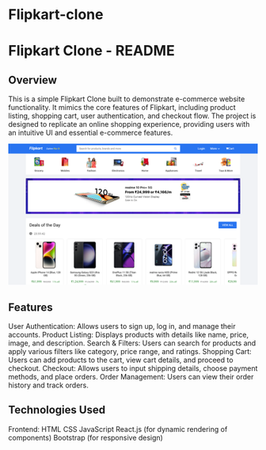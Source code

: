 # Flipkart-clone

<h1>Flipkart Clone - README</h1>
<h2>Overview</h2>
<p>This is a simple Flipkart Clone built to demonstrate e-commerce website functionality. It mimics the core features of Flipkart, including product listing, shopping cart, user authentication, and checkout flow. The project is designed to replicate an online shopping experience, providing users with an intuitive UI and essential e-commerce features.</p>

![image alt](https://github.com/Aadarshkumarsingh8084/Flipkar-clone/blob/a4390ee2133a9b1723ad0e120fd95f22aaf635eb/Screenshot%202025-04-05%20043927.png)

<h2>Features</h2>
<p>User Authentication: Allows users to sign up, log in, and manage their accounts.
Product Listing: Displays products with details like name, price, image, and description.
Search & Filters: Users can search for products and apply various filters like category, price range, and ratings.
Shopping Cart: Users can add products to the cart, view cart details, and proceed to checkout.
Checkout: Allows users to input shipping details, choose payment methods, and place orders.
Order Management: Users can view their order history and track orders.</p>

<h2>Technologies Used</h2>
Frontend:
HTML
CSS
JavaScript
React.js (for dynamic rendering of components)
Bootstrap (for responsive design)


